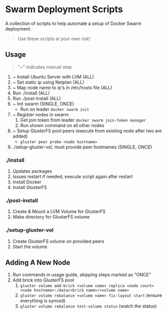 # Swarm Deployment Scripts
A collection of scripts to help automate a setup of Docker Swarm deployment.

> Use these scripts at your own risk!

## Usage

> "~" indicates manual step

1. ~ Install Ubuntu Server with LVM (ALL)
2. ~ Set static ip using Netplan (ALL)
3. ~ Map node name to ip's in /etc/hosts file (ALL)
4. Run ./install (ALL)
5. Run ./post-install (ALL)
6. ~ Init swarm (SINGLE, ONCE)
   - Run on leader `docker swarm init`
7. ~ Register nodes in swarm
   1. Get join token from leader `docker swarm join-token manager`
   2. Run shown command on all other nodes
8. ~ Setup GlusterFS pool peers (execute from existing node after two are added)
   - `gluster peer probe <node hostname>`
9.  ./setup-gluster-vol, must provide peer hostnames (SINGLE, ONCE)

### ./install
1. Updates packages
2. Issues restart if needed, execute script again after restart
3. Install Docker
4. Install GlusterFS

### ./post-install
1. Create & Mount a LVM Volume for GlusterFS
2. Make directory for GlusterFS volume

### ./setup-gluster-vol
1. Create GlusterFS volume on provided peers
2. Start the volume

## Adding A New Node
1. Run commands in usage guide, skipping steps marked as "ONCE"
2. Add brick into GlusterFS pool
   1. `gluster volume add-brick <volume name> replica <node count> <node hostname>:/data/<brick name>/<volume name>`
   2. `gluster volume rebalance <volume name> fix-layout start` (ensure everything is synced)
   3. `gluster volume rebalance test-volume status` (watch the status)
